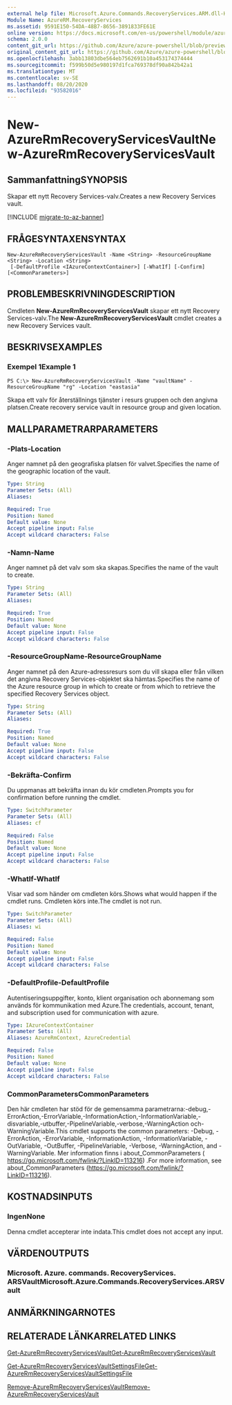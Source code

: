 ```yaml
---
external help file: Microsoft.Azure.Commands.RecoveryServices.ARM.dll-Help.xml
Module Name: AzureRM.RecoveryServices
ms.assetid: 9591E150-54DA-48B7-8656-3891833FE61E
online version: https://docs.microsoft.com/en-us/powershell/module/azurerm.recoveryservices/new-azurermrecoveryservicesvault
schema: 2.0.0
content_git_url: https://github.com/Azure/azure-powershell/blob/preview/src/ResourceManager/RecoveryServices/Commands.RecoveryServices/help/New-AzureRmRecoveryServicesVault.md
original_content_git_url: https://github.com/Azure/azure-powershell/blob/preview/src/ResourceManager/RecoveryServices/Commands.RecoveryServices/help/New-AzureRmRecoveryServicesVault.md
ms.openlocfilehash: 3abb13803dbe564eb7562691b10a453174374444
ms.sourcegitcommit: f599b50d5e980197d1fca769378df90a842b42a1
ms.translationtype: MT
ms.contentlocale: sv-SE
ms.lasthandoff: 08/20/2020
ms.locfileid: "93582016"
---
```

# <span data-ttu-id="74a6f-101">New-AzureRmRecoveryServicesVault</span><span class="sxs-lookup"><span data-stu-id="74a6f-101">New-AzureRmRecoveryServicesVault</span></span>

## <span data-ttu-id="74a6f-102">Sammanfattning</span><span class="sxs-lookup"><span data-stu-id="74a6f-102">SYNOPSIS</span></span>
<span data-ttu-id="74a6f-103">Skapar ett nytt Recovery Services-valv.</span><span class="sxs-lookup"><span data-stu-id="74a6f-103">Creates a new Recovery Services vault.</span></span>

[!INCLUDE [migrate-to-az-banner](../../includes/migrate-to-az-banner.md)]

## <span data-ttu-id="74a6f-104">FRÅGESYNTAXEN</span><span class="sxs-lookup"><span data-stu-id="74a6f-104">SYNTAX</span></span>

```
New-AzureRmRecoveryServicesVault -Name <String> -ResourceGroupName <String> -Location <String>
 [-DefaultProfile <IAzureContextContainer>] [-WhatIf] [-Confirm] [<CommonParameters>]
```

## <span data-ttu-id="74a6f-105">PROBLEMBESKRIVNING</span><span class="sxs-lookup"><span data-stu-id="74a6f-105">DESCRIPTION</span></span>
<span data-ttu-id="74a6f-106">Cmdleten **New-AzureRmRecoveryServicesVault** skapar ett nytt Recovery Services-valv.</span><span class="sxs-lookup"><span data-stu-id="74a6f-106">The **New-AzureRmRecoveryServicesVault** cmdlet creates a new Recovery Services vault.</span></span>

## <span data-ttu-id="74a6f-107">BESKRIVS</span><span class="sxs-lookup"><span data-stu-id="74a6f-107">EXAMPLES</span></span>

### <span data-ttu-id="74a6f-108">Exempel 1</span><span class="sxs-lookup"><span data-stu-id="74a6f-108">Example 1</span></span>
```
PS C:\> New-AzureRmRecoveryServicesVault -Name "vaultName" -ResourceGroupName "rg" -Location "eastasia"
```

<span data-ttu-id="74a6f-109">Skapa ett valv för återställnings tjänster i resurs gruppen och den angivna platsen.</span><span class="sxs-lookup"><span data-stu-id="74a6f-109">Create recovery service vault in resource group and given location.</span></span>

## <span data-ttu-id="74a6f-110">MALLPARAMETRAR</span><span class="sxs-lookup"><span data-stu-id="74a6f-110">PARAMETERS</span></span>

### <span data-ttu-id="74a6f-111">-Plats</span><span class="sxs-lookup"><span data-stu-id="74a6f-111">-Location</span></span>
<span data-ttu-id="74a6f-112">Anger namnet på den geografiska platsen för valvet.</span><span class="sxs-lookup"><span data-stu-id="74a6f-112">Specifies the name of the geographic location of the vault.</span></span>

```yaml
Type: String
Parameter Sets: (All)
Aliases: 

Required: True
Position: Named
Default value: None
Accept pipeline input: False
Accept wildcard characters: False
```

### <span data-ttu-id="74a6f-113">-Namn</span><span class="sxs-lookup"><span data-stu-id="74a6f-113">-Name</span></span>
<span data-ttu-id="74a6f-114">Anger namnet på det valv som ska skapas.</span><span class="sxs-lookup"><span data-stu-id="74a6f-114">Specifies the name of the vault to create.</span></span>

```yaml
Type: String
Parameter Sets: (All)
Aliases: 

Required: True
Position: Named
Default value: None
Accept pipeline input: False
Accept wildcard characters: False
```

### <span data-ttu-id="74a6f-115">-ResourceGroupName</span><span class="sxs-lookup"><span data-stu-id="74a6f-115">-ResourceGroupName</span></span>
<span data-ttu-id="74a6f-116">Anger namnet på den Azure-adressresurs som du vill skapa eller från vilken det angivna Recovery Services-objektet ska hämtas.</span><span class="sxs-lookup"><span data-stu-id="74a6f-116">Specifies the name of the Azure resource group in which to create or from which to retrieve the specified Recovery Services object.</span></span>

```yaml
Type: String
Parameter Sets: (All)
Aliases: 

Required: True
Position: Named
Default value: None
Accept pipeline input: False
Accept wildcard characters: False
```

### <span data-ttu-id="74a6f-117">-Bekräfta</span><span class="sxs-lookup"><span data-stu-id="74a6f-117">-Confirm</span></span>
<span data-ttu-id="74a6f-118">Du uppmanas att bekräfta innan du kör cmdleten.</span><span class="sxs-lookup"><span data-stu-id="74a6f-118">Prompts you for confirmation before running the cmdlet.</span></span>

```yaml
Type: SwitchParameter
Parameter Sets: (All)
Aliases: cf

Required: False
Position: Named
Default value: None
Accept pipeline input: False
Accept wildcard characters: False
```

### <span data-ttu-id="74a6f-119">-WhatIf</span><span class="sxs-lookup"><span data-stu-id="74a6f-119">-WhatIf</span></span>
<span data-ttu-id="74a6f-120">Visar vad som händer om cmdleten körs.</span><span class="sxs-lookup"><span data-stu-id="74a6f-120">Shows what would happen if the cmdlet runs.</span></span> <span data-ttu-id="74a6f-121">Cmdleten körs inte.</span><span class="sxs-lookup"><span data-stu-id="74a6f-121">The cmdlet is not run.</span></span>

```yaml
Type: SwitchParameter
Parameter Sets: (All)
Aliases: wi

Required: False
Position: Named
Default value: None
Accept pipeline input: False
Accept wildcard characters: False
```

### <span data-ttu-id="74a6f-122">-DefaultProfile</span><span class="sxs-lookup"><span data-stu-id="74a6f-122">-DefaultProfile</span></span>
<span data-ttu-id="74a6f-123">Autentiseringsuppgifter, konto, klient organisation och abonnemang som används för kommunikation med Azure.</span><span class="sxs-lookup"><span data-stu-id="74a6f-123">The credentials, account, tenant, and subscription used for communication with azure.</span></span>

```yaml
Type: IAzureContextContainer
Parameter Sets: (All)
Aliases: AzureRmContext, AzureCredential

Required: False
Position: Named
Default value: None
Accept pipeline input: False
Accept wildcard characters: False
```

### <span data-ttu-id="74a6f-124">CommonParameters</span><span class="sxs-lookup"><span data-stu-id="74a6f-124">CommonParameters</span></span>
<span data-ttu-id="74a6f-125">Den här cmdleten har stöd för de gemensamma parametrarna:-debug,-ErrorAction,-ErrorVariable,-InformationAction,-InformationVariable,-disvariable,-utbuffer,-PipelineVariable,-verbose,-WarningAction och-WarningVariable.</span><span class="sxs-lookup"><span data-stu-id="74a6f-125">This cmdlet supports the common parameters: -Debug, -ErrorAction, -ErrorVariable, -InformationAction, -InformationVariable, -OutVariable, -OutBuffer, -PipelineVariable, -Verbose, -WarningAction, and -WarningVariable.</span></span> <span data-ttu-id="74a6f-126">Mer information finns i about_CommonParameters ( https://go.microsoft.com/fwlink/?LinkID=113216) .</span><span class="sxs-lookup"><span data-stu-id="74a6f-126">For more information, see about_CommonParameters (https://go.microsoft.com/fwlink/?LinkID=113216).</span></span>

## <span data-ttu-id="74a6f-127">KOSTNADS</span><span class="sxs-lookup"><span data-stu-id="74a6f-127">INPUTS</span></span>

### <span data-ttu-id="74a6f-128">Ingen</span><span class="sxs-lookup"><span data-stu-id="74a6f-128">None</span></span>
<span data-ttu-id="74a6f-129">Denna cmdlet accepterar inte indata.</span><span class="sxs-lookup"><span data-stu-id="74a6f-129">This cmdlet does not accept any input.</span></span>

## <span data-ttu-id="74a6f-130">VÄRDEN</span><span class="sxs-lookup"><span data-stu-id="74a6f-130">OUTPUTS</span></span>

### <span data-ttu-id="74a6f-131">Microsoft. Azure. commands. RecoveryServices. ARSVault</span><span class="sxs-lookup"><span data-stu-id="74a6f-131">Microsoft.Azure.Commands.RecoveryServices.ARSVault</span></span>

## <span data-ttu-id="74a6f-132">ANMÄRKNINGAR</span><span class="sxs-lookup"><span data-stu-id="74a6f-132">NOTES</span></span>

## <span data-ttu-id="74a6f-133">RELATERADE LÄNKAR</span><span class="sxs-lookup"><span data-stu-id="74a6f-133">RELATED LINKS</span></span>

[<span data-ttu-id="74a6f-134">Get-AzureRmRecoveryServicesVault</span><span class="sxs-lookup"><span data-stu-id="74a6f-134">Get-AzureRmRecoveryServicesVault</span></span>](./Get-AzureRmRecoveryServicesVault.md)

[<span data-ttu-id="74a6f-135">Get-AzureRmRecoveryServicesVaultSettingsFile</span><span class="sxs-lookup"><span data-stu-id="74a6f-135">Get-AzureRmRecoveryServicesVaultSettingsFile</span></span>](./Get-AzureRmRecoveryServicesVaultSettingsFile.md)

[<span data-ttu-id="74a6f-136">Remove-AzureRmRecoveryServicesVault</span><span class="sxs-lookup"><span data-stu-id="74a6f-136">Remove-AzureRmRecoveryServicesVault</span></span>](./Remove-AzureRmRecoveryServicesVault.md)


